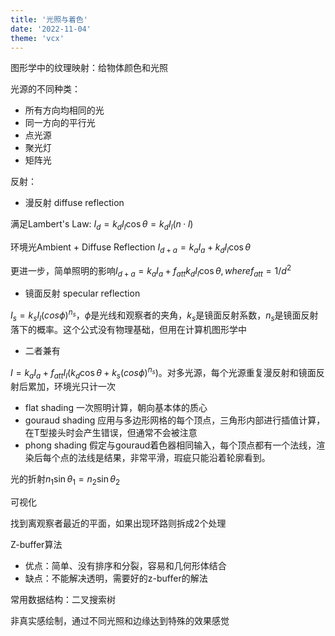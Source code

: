 ```yaml
---
title: '光照与着色'
date: '2022-11-04'
theme: 'vcx'
---
```


图形学中的纹理映射：给物体颜色和光照

光源的不同种类：
- 所有方向均相同的光
- 同一方向的平行光
- 点光源
- 聚光灯
- 矩阵光

反射：
- 漫反射 diffuse reflection

满足Lambert's Law: $I_d=k_dI_l\cos\theta=k_dI_l(n·l)$

环境光Ambient + Diffuse Reflection $I_{d+a}=k_aI_a+k_dI_l\cos\theta$

更进一步，简单照明的影响$I_{d+a}=k_aI_a+f_{att}k_dI_l\cos\theta, where f_{att}=1/d^2$

- 镜面反射 specular reflection

$I_s=k_sI_l(cos\phi)^{n_s}$，$\phi$是光线和观察者的夹角，$k_s$是镜面反射系数，$n_s$是镜面反射落下的概率。这个公式没有物理基础，但用在计算机图形学中

- 二者兼有

$I=k_aI_a+f_{att}I_l(k_d\cos\theta+k_s(cos\phi)^{n_s})$。对多光源，每个光源重复漫反射和镜面反射后累加，环境光只计一次

- flat shading 一次照明计算，朝向基本体的质心
- gouraud shading 应用与多边形网格的每个顶点，三角形内部进行插值计算，在T型接头时会产生错误，但通常不会被注意
- phong shading 假定与gouraud着色器相同输入，每个顶点都有一个法线，渲染后每个点的法线是结果，非常平滑，瑕疵只能沿着轮廓看到。

光的折射$n_1\sin\theta_1=n_2\sin\theta_2$

可视化

找到离观察者最近的平面，如果出现环路则拆成2个处理

Z-buffer算法
- 优点：简单、没有排序和分裂，容易和几何形体结合
- 缺点：不能解决透明，需要好的z-buffer的解法

常用数据结构：二叉搜索树

非真实感绘制，通过不同光照和边缘达到特殊的效果感觉